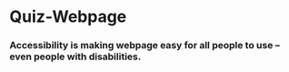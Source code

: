 # Quiz-Webpage
### Accessibility is making webpage easy for all people to use – even people with disabilities.
